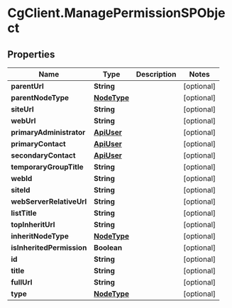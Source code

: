 # CgClient.ManagePermissionSPObject

## Properties

Name | Type | Description | Notes
------------ | ------------- | ------------- | -------------
**parentUrl** | **String** |  | [optional] 
**parentNodeType** | [**NodeType**](NodeType.md) |  | [optional] 
**siteUrl** | **String** |  | [optional] 
**webUrl** | **String** |  | [optional] 
**primaryAdministrator** | [**ApiUser**](ApiUser.md) |  | [optional] 
**primaryContact** | [**ApiUser**](ApiUser.md) |  | [optional] 
**secondaryContact** | [**ApiUser**](ApiUser.md) |  | [optional] 
**temporaryGroupTitle** | **String** |  | [optional] 
**webId** | **String** |  | [optional] 
**siteId** | **String** |  | [optional] 
**webServerRelativeUrl** | **String** |  | [optional] 
**listTitle** | **String** |  | [optional] 
**topInheritUrl** | **String** |  | [optional] 
**inheritNodeType** | [**NodeType**](NodeType.md) |  | [optional] 
**isInheritedPermission** | **Boolean** |  | [optional] 
**id** | **String** |  | [optional] 
**title** | **String** |  | [optional] 
**fullUrl** | **String** |  | [optional] 
**type** | [**NodeType**](NodeType.md) |  | [optional] 



